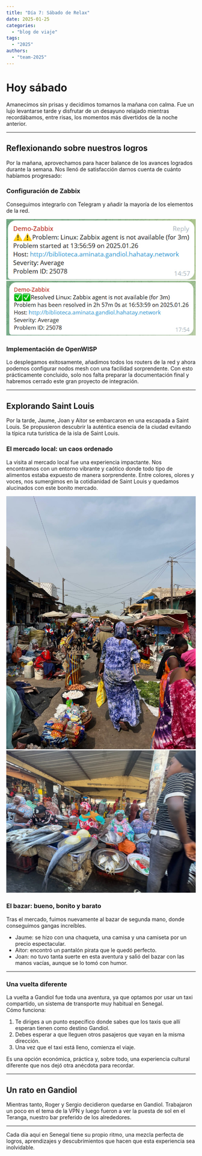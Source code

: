 ```yaml
---
title: "Día 7: Sábado de Relax"  
date: 2025-01-25
categories:  
  - "blog de viaje"  
tags:  
  - "2025"  
authors:  
  - "team-2025"  
---
```


# Hoy sábado

Amanecimos sin prisas y decidimos tomarnos la mañana con calma. Fue un lujo levantarse tarde y disfrutar de un desayuno relajado mientras recordábamos, entre risas, los momentos más divertidos de la noche anterior.

---

## Reflexionando sobre nuestros logros

Por la mañana, aprovechamos para hacer balance de los avances logrados durante la semana. Nos llenó de satisfacción darnos cuenta de cuánto habíamos progresado:

### Configuración de Zabbix
Conseguimos integrarlo con Telegram y añadir la mayoría de los elementos de la red.

![Telegram: Zabbix problem notification](images/zabbixProblem.jpg "Telegram: Zabbix problem notification")
![Telegram: Zabbix problem resolved notification](images/zabbixResolved.jpg "Telegram: Zabbix problem resolved notification")


### Implementación de OpenWISP
Lo desplegamos exitosamente, añadimos todos los routers de la red y ahora podemos configurar nodos mesh con una facilidad sorprendente. Con esto prácticamente concluido, solo nos falta preparar la documentación final y habremos cerrado este gran proyecto de integración.

---

## Explorando Saint Louis

Por la tarde, Jaume, Joan y Aitor se embarcaron en una escapada a Saint Louis. Se propusieron descubrir la auténtica esencia de la ciudad evitando la típica ruta turística de la isla de Saint Louis.

### El mercado local: un caos ordenado
La visita al mercado local fue una experiencia impactante. Nos encontramos con un entorno vibrante y caótico donde todo tipo de alimentos estaba expuesto de manera sorprendente. Entre colores, olores y voces, nos sumergimos en la cotidianidad de Saint Louis y quedamos alucinados con este bonito mercado.

![Mercado](images/mercado_st_louis.jpg "Mercado")
![Mercado: Pescaderia](images/mercado_st_louis_II.jpg "Mercado Pescaderia")


### El bazar: bueno, bonito y barato
Tras el mercado, fuimos nuevamente al bazar de segunda mano, donde conseguimos gangas increíbles.  
- Jaume: se hizo con una chaqueta, una camisa y una camiseta por un precio espectacular.  
- Aitor: encontró un pantalón pirata que le quedó perfecto.  
- Joan: no tuvo tanta suerte en esta aventura y salió del bazar con las manos vacías, aunque se lo tomó con humor.

---

### Una vuelta diferente
La vuelta a Gandiol fue toda una aventura, ya que optamos por usar un taxi compartido, un sistema de transporte muy habitual en Senegal.  
Cómo funciona:
1. Te diriges a un punto específico donde sabes que los taxis que allí esperan tienen como destino Gandiol.
2. Debes esperar a que lleguen otros pasajeros que vayan en la misma dirección.
3. Una vez que el taxi está lleno, comienza el viaje.

Es una opción económica, práctica y, sobre todo, una experiencia cultural diferente que nos dejó otra anécdota para recordar.

---

## Un rato en Gandiol

Mientras tanto, Roger y Sergio decidieron quedarse en Gandiol. Trabajaron un poco en el tema de la VPN y luego fueron a ver la puesta de sol en el Teranga, nuestro bar preferido de los alrededores.

---

Cada día aquí en Senegal tiene su propio ritmo, una mezcla perfecta de logros, aprendizajes y descubrimientos que hacen que esta experiencia sea inolvidable.
